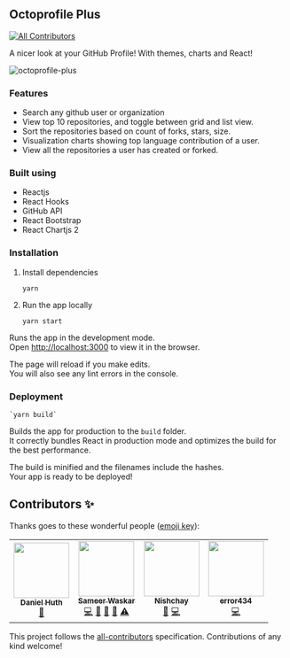 ## Octoprofile Plus
<!-- ALL-CONTRIBUTORS-BADGE:START - Do not remove or modify this section -->
[![All Contributors](https://img.shields.io/badge/all_contributors-4-orange.svg?style=flat-square)](#contributors-)
<!-- ALL-CONTRIBUTORS-BADGE:END -->

A nicer look at your GitHub Profile! With themes, charts and React!

![octoprofile-plus](./public/octoprofile-plus-dashboard.png)

### Features

- Search any github user or organization
- View top 10 repositories, and toggle between grid and list view.
- Sort the repositories based on count of forks, stars, size.
- Visualization charts showing top language contribution of a user.
- View all the repositories a user has created or forked.


### Built using

- Reactjs
- React Hooks
- GitHub API
- React Bootstrap
- React Chartjs 2


### Installation
1. Install dependencies

    `yarn`

2. Run the app locally

    `yarn start`

Runs the app in the development mode.  
Open  [http://localhost:3000](http://localhost:3000/)  to view it in the browser.

The page will reload if you make edits.  
You will also see any lint errors in the console.

### Deployment

    `yarn build`

Builds the app for production to the  `build`  folder.  
It correctly bundles React in production mode and optimizes the build for the best performance.

The build is minified and the filenames include the hashes.  
Your app is ready to be deployed!

## Contributors ✨

Thanks goes to these wonderful people ([emoji key](https://allcontributors.org/docs/en/emoji-key)):

<!-- ALL-CONTRIBUTORS-LIST:START - Do not remove or modify this section -->
<!-- prettier-ignore-start -->
<!-- markdownlint-disable -->
<table>
  <tr>
    <td align="center"><a href="http://agreon.de"><img src="https://avatars.githubusercontent.com/u/4455258?v=4?s=100" width="100px;" alt=""/><br /><sub><b>Daniel Huth</b></sub></a><br /><a href="https://github.com/wsameer/octoprofile-plus/issues?q=author%3AAgreon" title="Bug reports">🐛</a></td>
    <td align="center"><a href="https://wsameer.github.io/v1/"><img src="https://avatars.githubusercontent.com/u/8468992?v=4?s=100" width="100px;" alt=""/><br /><sub><b>Sameer Waskar</b></sub></a><br /><a href="https://github.com/wsameer/octoprofile-plus/commits?author=wsameer" title="Code">💻</a> <a href="https://github.com/wsameer/octoprofile-plus/issues?q=author%3Awsameer" title="Bug reports">🐛</a> <a href="#design-wsameer" title="Design">🎨</a> <a href="#maintenance-wsameer" title="Maintenance">🚧</a> <a href="https://github.com/wsameer/octoprofile-plus/commits?author=wsameer" title="Tests">⚠️</a></td>
    <td align="center"><a href="https://nishchay17.netlify.com/"><img src="https://avatars.githubusercontent.com/u/48904113?v=4?s=100" width="100px;" alt=""/><br /><sub><b>Nishchay</b></sub></a><br /><a href="https://github.com/wsameer/octoprofile-plus/issues?q=author%3Anishchay17" title="Bug reports">🐛</a> <a href="https://github.com/wsameer/octoprofile-plus/commits?author=nishchay17" title="Code">💻</a></td>
    <td align="center"><a href="https://github.com/error434"><img src="https://avatars.githubusercontent.com/u/65418777?v=4?s=100" width="100px;" alt=""/><br /><sub><b>error434</b></sub></a><br /><a href="https://github.com/wsameer/octoprofile-plus/commits?author=error434" title="Code">💻</a></td>
  </tr>
</table>

<!-- markdownlint-restore -->
<!-- prettier-ignore-end -->

<!-- ALL-CONTRIBUTORS-LIST:END -->

This project follows the [all-contributors](https://github.com/all-contributors/all-contributors) specification. Contributions of any kind welcome!
